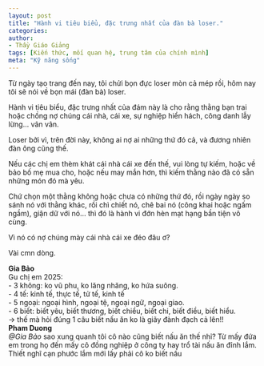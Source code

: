 ```yaml
---
layout: post
title: "Hành vi tiêu biểu, đặc trưng nhất của đàn bà loser."
categories:
author:
- Thầy Giáo Giảng
tags: [Kiến thức, mối quan hệ, trung tâm của chính mình]
meta: "Kỹ năng sống"
---
```

Từ ngày tạo trang đến nay, tôi chửi bọn đực loser mòn cả mép rồi, hôm nay tôi sẽ nói về bọn mái (đàn bà) loser.

Hành vi tiêu biểu, đặc trưng nhất của đám này là cho rằng thằng bạn trai hoặc chồng nợ chúng cái nhà, cái xe, sự nghiệp hiển hách, công danh lẫy lừng... vân vân.

Loser bởi vì, trên đời này, không ai nợ ai những thứ đó cả, và đương nhiên đàn ông cũng thế. 

Nếu các chị em thèm khát cái nhà cái xe đến thế, vui lòng tự kiếm, hoặc về bảo bố mẹ mua cho, hoặc nếu may mắn hơn, thì kiếm thằng nào đã có sẵn những món đó mà yêu.

Chứ chọn một thằng không hoặc chưa có những thứ đó, rồi ngày ngày so sánh nó với thằng khác, rồi chì chiết nó, chê bai nó (công khai hoặc ngấm ngầm), giận dữ với nó... thì đó là hành vi đớn hèn mạt hạng bần tiện vô cùng.

Vì nó có nợ chúng mày cái nhà cái xe đéo đâu ơ? 

Vài cmn dòng.
<!--excerpt.s-->
<div class="post-copyright"><div class="content"><b>Gia Bảo</b> <br />Gu chị em 2025:<br />
- 3 không: ko vũ phu, ko lăng nhăng, ko hứa suông.<br />
- 4 tế: kinh tế, thực tế, tử tế, kinh tế<br />
- 5 ngoại: ngoại hình, ngoại tệ, ngoại ngữ, ngoại giao.<br />
- 6 biết: biết yêu, biết thương, biết chiều, biết chi, biết điều, biết hiểu.<br />
-> thế mà hỏi đúng 1 câu biết nấu ăn ko là giãy đành đạch cả lên!!</div></div>
<div class="post-copyright"><div class="content"><b>Pham Duong</b> <br /><i>@Gia Bảo</i> sao xung quanh tôi cô nào cũng biết nấu ăn thế nhỉ? Từ mấy đứa em trong họ đến mấy cô đồng nghiệp ở công ty hay trổ tài nấu ăn đỉnh lắm.
Thiết nghĩ cạn phước lắm mới lấy phải cô ko biết nấu</div></div>
